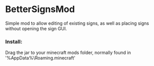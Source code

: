 # BetterSignsMod

Simple mod to allow editing of existing signs, as well as placing signs without opening the sign GUI.

### Install:
Drag the jar to your minecraft mods folder, normally found in '<username>\%AppData%\Roaming\.minecraft'
